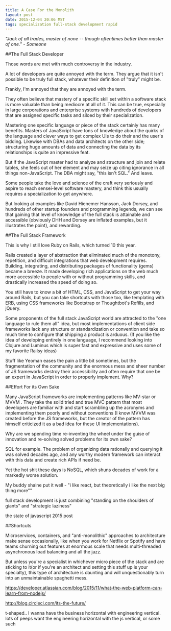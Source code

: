 ```yaml
---
title: A Case For the Monolith
layout: post
date: 2015-12-04 20:06 MST
tags: specialization full-stack development rapid
---
```


_"Jack of all trades, master of none -- though oftentimes better than
master of one." - Someone_

##The Full Stack Developer

Those words are met with much controversy in the industry.

 A lot of developers are quite annoyed with the term. They argue that it
 isn't possible to be truly full stack, whatever their definition of
 "truly" might be.

 Frankly, I'm annoyed that they are annoyed with the term.

They often believe that mastery of a specific skill set within a software
stack is more valuable than being mediocre at all of it. This can be true,
especially in large corporations and enterprise systems with hundreds of
developers that are assigned specific tasks and siloed by their
specialization.

Mastering one specific language or piece of the stack certainly has many
benefits. Masters of JavaScript have tons of knowledge about the quirks of
the language and clever ways to get complex UIs to do their and the user's
bidding. Likewise with DBAs and data architects on the other side;
structuring huge amounts of data and connecting the data by its
relationships is quite an impressive feat.

But if the JavaScript master had to analyze and structure and join and
relate tables, she feels out of her element and may seize up citing
ignorance in all things non-JavaScript. The DBA might say, "this isn't
SQL." And leave.

Some people take the love and science of the craft very seriously and
aspire to reach sensei-level software mastery, and think this usually
requires a specialization to get anywhere.

But looking at examples like David Hienemer Hansson, Jack Dorsey, and
hundreds of other startup founders and programming legends, we can see
that gaining that level of knowledge of the full stack is attainable and
accessible (obviously DHH and Dorsey are inflated examples, but it
illustrates the point), and rewarding.

##The Full Stack Framework

This is why I still love Ruby on Rails, which turned 10 this year.

Rails created a layer of abstraction that eliminated much of
the monotony, repetition, and difficult integrations that web development
requires. Building, integrating, and distributing packages of
functionality (gems) became a breeze. It made developing rich applications
on the web much more accessible to people with or without programming
skills, and drastically increased the speed of doing so.

You still have to know a bit of HTML, CSS, and JavaScript to get your way
around Rails, but you can take shortcuts with those too, like templating
with ERB, using CSS frameworks like Bootstrap or Thoughtbot's Refills, and
jQuery.

Some proponents of the full stack JavaScript world are attracted to the
"one language to rule them all" idea, but most implementations of client
side frameworks lack any structure or standardization or convention and
take so much time to configure that shipping a product is arduous. (If you
like the idea of developing entirely in one language, I recommend looking
into Clojure and Luminus which is super fast and expressive and uses some
of my favorite Railsy ideas)

Stuff like Yeoman eases the pain a little bit sometimes, but the
fragmentation of the community and the enormous mess and sheer number of
JS frameworks destroy their accessibility and often require that one be an
expert in JavaScript in order to properly implement. Why?

##Effort For its Own Sake

Many JavaScript frameworks are implementing patterns like MV-star or MVVM
. They take the solid tried and true MVC pattern that most developers are
familiar with and start scrambling up the acronyms and implementing them
poorly and without conventions (I know MVVM was created before the JS
frameworks, but the creator of the pattern has himself criticized it as
a bad idea for these UI implementations).

Why are we spending time re-inventing the wheel under the guise of
innovation and re-solving solved problems for its own sake?

SQL for example. The problem of organizing data rationally and querying it
was solved decades ago, and any worthy modern framework can interact with
this data and create rich APIs if need be.

Yet the hot shit these days is NoSQL, which shuns decades of work for
a markedly worse solution.

My buddy shaine put it well - "i like react, but theoretically i like the
next big thing more""

full stack development is just combining "standing on the shoulders of
giants" and "strategic laziness"

the state of javascript 2015 post

##Shortcuts

Microservices, containers, and "anti-monolithic" approaches to
architecture make sense occasionally, like when you work for Netflix or
Spotify and have teams churning out features at enormous scale that needs
multi-threaded asynchronous load balancing and all the jazz.

But unless you're a specialist in whichever micro piece of the stack and
are sticking to it(or if you're an architect and setting this stuff up is
your specialty), this type of architecture is daunting and will
unquestionably turn into an unmaintainable spaghetti mess.

https://developer.atlassian.com/blog/2015/11/what-the-web-platform-can-learn-from-nodejs/

http://blog.circleci.com/its-the-future/


t-shaped.. I wanna have the business horizontal with engineering vertical.
lots of peeps want the engineering horizontal with the js vertical, or
some such

